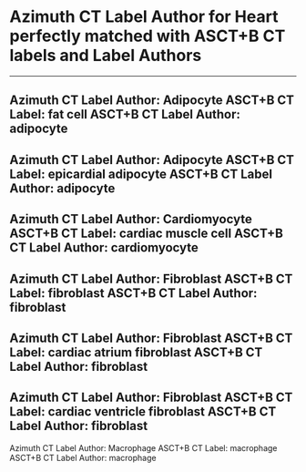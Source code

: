 # Azimuth CT Label Author for Heart perfectly matched with ASCT+B CT labels and Label Authors
---
Azimuth CT Label Author: Adipocyte
ASCT+B CT Label: fat cell
ASCT+B CT Label Author: adipocyte
---
Azimuth CT Label Author: Adipocyte
ASCT+B CT Label: epicardial adipocyte
ASCT+B CT Label Author: adipocyte
---
Azimuth CT Label Author: Cardiomyocyte
ASCT+B CT Label: cardiac muscle cell
ASCT+B CT Label Author: cardiomyocyte
---
Azimuth CT Label Author: Fibroblast
ASCT+B CT Label: fibroblast
ASCT+B CT Label Author: fibroblast
---
Azimuth CT Label Author: Fibroblast
ASCT+B CT Label: cardiac atrium fibroblast
ASCT+B CT Label Author: fibroblast
---
Azimuth CT Label Author: Fibroblast
ASCT+B CT Label: cardiac ventricle fibroblast
ASCT+B CT Label Author: fibroblast
---
Azimuth CT Label Author: Macrophage
ASCT+B CT Label: macrophage
ASCT+B CT Label Author: macrophage